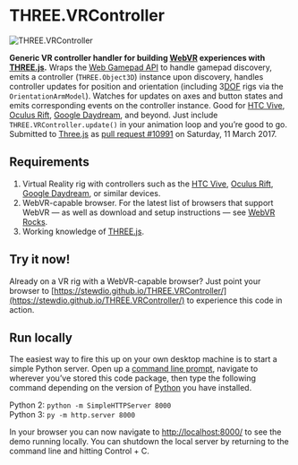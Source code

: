 

THREE.VRController
==============================================================================

![THREE.VRController](https://github.com/stewdio/THREE.VRController/raw/master/VRController.png "THREE.VRController")

__Generic VR controller handler for building [WebVR](https://webvr.rocks/) 
experiences with [THREE.js](https://threejs.org/).__ 
Wraps the [Web Gamepad API](https://www.w3.org/TR/gamepad/) to handle gamepad
discovery, emits a controller (`THREE.Object3D`) instance upon discovery, 
handles controller updates for position and orientation (including 
3[DOF](https://en.wikipedia.org/wiki/Degrees_of_freedom_(mechanics)) rigs
via the `OrientationArmModel`). Watches for updates on axes and button states
and emits corresponding events on the controller instance. Good for 
[HTC Vive](https://www.vive.com), [Oculus Rift](https://www.oculus.com/rift/), 
[Google Daydream](https://vr.google.com/daydream/), and beyond. Just include 
`THREE.VRController.update()` in your animation loop and you’re good to go.
Submitted to [Three.js](https://github.com/mrdoob/three.js/) as 
[pull request #10991](https://github.com/mrdoob/three.js/pull/10991)
on Saturday, 11 March 2017.


Requirements
------------------------------------------------------------------------------
1. Virtual Reality rig with controllers such as the 
[HTC Vive](https://www.vive.com/),
[Oculus Rift](https://www.oculus.com/rift/),
[Google Daydream](https://vr.google.com/daydream/), or similar devices.
2. WebVR-capable browser. For the latest list of browsers
that support WebVR — as well as download and setup instructions — see 
[WebVR Rocks](https://webvr.rocks/).
3. Working knowledge of [THREE.js](https://threejs.org/).


Try it now!
------------------------------------------------------------------------------
Already on a VR rig with a WebVR-capable browser? Just point your browser to
[https://stewdio.github.io/THREE.VRController/](https://stewdio.github.io/THREE.VRController/)
to experience this code in action.


Run locally
------------------------------------------------------------------------------
The easiest way to fire this up on your own desktop machine is to start a 
simple Python server. Open up a 
[command line prompt](https://en.wikipedia.org/wiki/Command-line_interface), 
navigate to wherever you’ve stored this code package, then type the 
following command depending on the version of 
[Python](https://en.wikipedia.org/wiki/Python_(programming_language)) you have
installed.  

Python 2: `python -m SimpleHTTPServer 8000`  
Python 3: `py -m http.server 8000`  

In your browser you can now navigate to 
[http://localhost:8000/](http://localhost:8000/) to see the demo running 
locally. You can shutdown the local server by returning to the command line 
and hitting Control + C.



